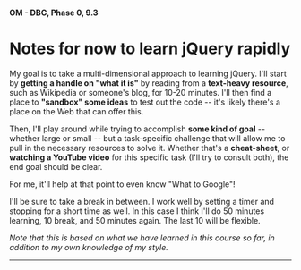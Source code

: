 #### OM - DBC, Phase 0, 9.3

# Notes for now to learn jQuery rapidly

My goal is to take a multi-dimensional approach to learning jQuery. I'll start by **getting a handle on "what it is"** by reading from a **text-heavy resource**, such as Wikipedia or someone's blog, for 10-20 minutes. I'll then find a place to **"sandbox" some ideas** to test out the code -- it's likely there's a place on the Web that can offer this.

Then, I'll play around while trying to accomplish **some kind of goal** -- whether large or small -- but a task-specific challenge that will allow me to pull in the necessary resources to solve it. Whether that's a **cheat-sheet**, or **watching a YouTube video** for this specific task (I'll try to consult both), the end goal should be clear.

For me, it'll help at that point to even know "What to Google"!

I'll be sure to take a break in between. I work well by setting a timer and stopping for a short time as well. In this case I think I'll do 50 minutes learning, 10 break, and 50 minutes again. The last 10 will be flexible.

*Note that this is based on what we have learned in this course so far, in addition to my own knowledge of my style.*

***
